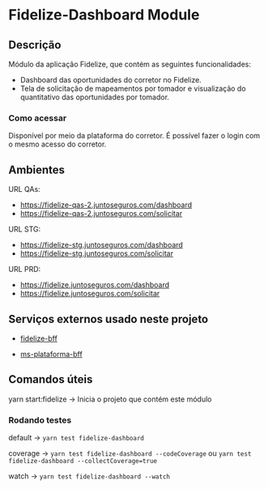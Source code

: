 # Fidelize-Dashboard Module

## Descrição

Módulo da aplicação Fidelize, que contém as seguintes funcionalidades:

- Dashboard das oportunidades do corretor no Fidelize.
- Tela de solicitação de mapeamentos por tomador e visualização do quantitativo das oportunidades por tomador.

### Como acessar

Disponível por meio da plataforma do corretor. É possível fazer o login com o mesmo acesso do corretor.

## Ambientes

URL QAs:

- https://fidelize-qas-2.juntoseguros.com/dashboard
- https://fidelize-qas-2.juntoseguros.com/solicitar

URL STG:

- https://fidelize-stg.juntoseguros.com/dashboard
- https://fidelize-stg.juntoseguros.com/solicitar

URL PRD:

- https://fidelize.juntoseguros.com/dashboard
- https://fidelize.juntoseguros.com/solicitar

## Serviços externos usado neste projeto

- [fidelize-bff](https://github.com/GitJMSeguradora/fidelize-bff/)

- [ms-plataforma-bff](https://github.com/GitJMSeguradora/ms-plataforma-bff)

## Comandos úteis

yarn start:fidelize -> Inicia o projeto que contém este módulo

### Rodando testes

default -> `yarn test fidelize-dashboard`

coverage -> `yarn test fidelize-dashboard --codeCoverage` ou `yarn test fidelize-dashboard --collectCoverage=true`

watch -> `yarn test fidelize-dashboard --watch`
